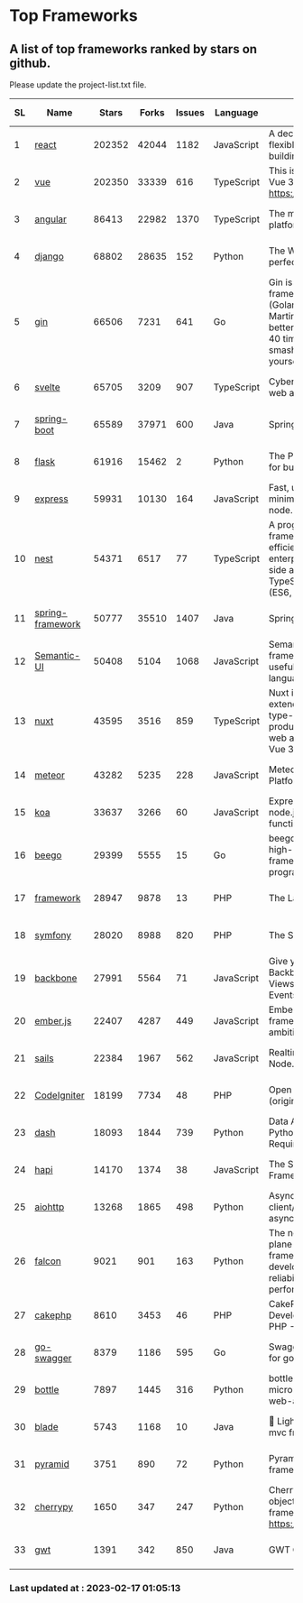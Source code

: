 # Top Frameworks
## A list of top frameworks ranked by stars on github.  
Please update the project-list.txt file.

| SL| Name  | Stars| Forks| Issues | Language | Description | Last Commit |
| --| ------| -----| ---- | ------ | -------- | ----------- | ----------- |
| 1 | [react](https://github.com/facebook/react) | 202352 | 42044 | 1182 | JavaScript | A declarative, efficient, and flexible JavaScript library for building user interfaces. | 2023-02-16 21:46:23 |
| 2 | [vue](https://github.com/vuejs/vue) | 202350 | 33339 | 616 | TypeScript | This is the repo for Vue 2. For Vue 3, go to https://github.com/vuejs/core | 2023-02-04 18:16:38 |
| 3 | [angular](https://github.com/angular/angular) | 86413 | 22982 | 1370 | TypeScript | The modern web developer’s platform | 2023-02-17 00:01:17 |
| 4 | [django](https://github.com/django/django) | 68802 | 28635 | 152 | Python | The Web framework for perfectionists with deadlines. | 2023-02-16 18:18:55 |
| 5 | [gin](https://github.com/gin-gonic/gin) | 66506 | 7231 | 641 | Go | Gin is a HTTP web framework written in Go (Golang). It features a Martini-like API with much better performance -- up to 40 times faster. If you need smashing performance, get yourself some Gin. | 2023-02-14 02:59:36 |
| 6 | [svelte](https://github.com/sveltejs/svelte) | 65705 | 3209 | 907 | TypeScript | Cybernetically enhanced web apps | 2023-02-14 18:36:48 |
| 7 | [spring-boot](https://github.com/spring-projects/spring-boot) | 65589 | 37971 | 600 | Java | Spring Boot | 2023-02-15 21:13:42 |
| 8 | [flask](https://github.com/pallets/flask) | 61916 | 15462 | 2 | Python | The Python micro framework for building web applications. | 2023-02-16 14:27:41 |
| 9 | [express](https://github.com/expressjs/express) | 59931 | 10130 | 164 | JavaScript | Fast, unopinionated, minimalist web framework for node. | 2022-11-02 01:13:10 |
| 10 | [nest](https://github.com/nestjs/nest) | 54371 | 6517 | 77 | TypeScript | A progressive Node.js framework for building efficient, scalable, and enterprise-grade server-side applications on top of TypeScript & JavaScript (ES6, ES7, ES8) 🚀 | 2023-02-16 07:56:13 |
| 11 | [spring-framework](https://github.com/spring-projects/spring-framework) | 50777 | 35510 | 1407 | Java | Spring Framework | 2023-02-15 16:20:19 |
| 12 | [Semantic-UI](https://github.com/Semantic-Org/Semantic-UI) | 50408 | 5104 | 1068 | JavaScript | Semantic is a UI component framework based around useful principles from natural language. | 2023-01-11 17:05:32 |
| 13 | [nuxt](https://github.com/nuxt/nuxt) | 43595 | 3516 | 859 | TypeScript | Nuxt is an intuitive and extendable way to create type-safe, performant and production-grade full-stack web apps and websites with Vue 3. | 2023-02-17 00:59:24 |
| 14 | [meteor](https://github.com/meteor/meteor) | 43282 | 5235 | 228 | JavaScript | Meteor, the JavaScript App Platform | 2023-02-10 21:00:16 |
| 15 | [koa](https://github.com/koajs/koa) | 33637 | 3266 | 60 | JavaScript | Expressive middleware for node.js using ES2017 async functions | 2023-01-02 06:55:07 |
| 16 | [beego](https://github.com/beego/beego) | 29399 | 5555 | 15 | Go | beego is an open-source, high-performance web framework for the Go programming language. | 2023-02-07 02:33:55 |
| 17 | [framework](https://github.com/laravel/framework) | 28947 | 9878 | 13 | PHP | The Laravel Framework. | 2023-02-16 22:03:27 |
| 18 | [symfony](https://github.com/symfony/symfony) | 28020 | 8988 | 820 | PHP | The Symfony PHP framework | 2023-02-16 12:55:04 |
| 19 | [backbone](https://github.com/jashkenas/backbone) | 27991 | 5564 | 71 | JavaScript | Give your JS App some Backbone with Models, Views, Collections, and Events | 2023-01-04 11:09:21 |
| 20 | [ember.js](https://github.com/emberjs/ember.js) | 22407 | 4287 | 449 | JavaScript | Ember.js - A JavaScript framework for creating ambitious web applications | 2023-02-16 23:10:24 |
| 21 | [sails](https://github.com/balderdashy/sails) | 22384 | 1967 | 562 | JavaScript | Realtime MVC Framework for Node.js | 2023-01-20 21:22:40 |
| 22 | [CodeIgniter](https://github.com/bcit-ci/CodeIgniter) | 18199 | 7734 | 48 | PHP | Open Source PHP Framework (originally from EllisLab) | 2023-01-26 22:11:27 |
| 23 | [dash](https://github.com/plotly/dash) | 18093 | 1844 | 739 | Python | Data Apps & Dashboards for Python. No JavaScript Required. | 2023-02-15 20:32:05 |
| 24 | [hapi](https://github.com/hapijs/hapi) | 14170 | 1374 | 38 | JavaScript | The Simple, Secure Framework Developers Trust | 2023-02-14 06:09:32 |
| 25 | [aiohttp](https://github.com/aio-libs/aiohttp) | 13268 | 1865 | 498 | Python | Asynchronous HTTP client/server framework for asyncio and Python | 2023-02-16 18:07:06 |
| 26 | [falcon](https://github.com/falconry/falcon) | 9021 | 901 | 163 | Python | The no-magic web data plane API and microservices framework for Python developers, with a focus on reliability, correctness, and performance at scale. | 2023-01-18 20:42:26 |
| 27 | [cakephp](https://github.com/cakephp/cakephp) | 8610 | 3453 | 46 | PHP | CakePHP: The Rapid Development Framework for PHP - Official Repository | 2023-02-16 19:07:37 |
| 28 | [go-swagger](https://github.com/go-swagger/go-swagger) | 8379 | 1186 | 595 | Go | Swagger 2.0 implementation for go | 2023-02-04 17:37:23 |
| 29 | [bottle](https://github.com/bottlepy/bottle) | 7897 | 1445 | 316 | Python | bottle.py is a fast and simple micro-framework for python web-applications. | 2022-09-05 15:24:52 |
| 30 | [blade](https://github.com/lets-blade/blade) | 5743 | 1168 | 10 | Java | :rocket: Lightning fast and elegant mvc framework for Java8 | 2022-05-10 12:38:06 |
| 31 | [pyramid](https://github.com/Pylons/pyramid) | 3751 | 890 | 72 | Python | Pyramid - A Python web framework | 2023-02-16 13:50:59 |
| 32 | [cherrypy](https://github.com/cherrypy/cherrypy) | 1650 | 347 | 247 | Python | CherryPy is a pythonic, object-oriented HTTP framework.      https://cherrypy.dev | 2023-01-09 16:26:47 |
| 33 | [gwt](https://github.com/gwtproject/gwt) | 1391 | 342 | 850 | Java | GWT Open Source Project | 2023-01-12 13:59:04 |

### Last updated at : 2023-02-17 01:05:13
